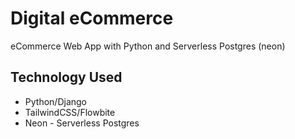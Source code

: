 # Digital eCommerce
eCommerce Web App with Python and Serverless Postgres (neon)


## Technology Used
- Python/Django
- TailwindCSS/Flowbite
- Neon - Serverless Postgres
